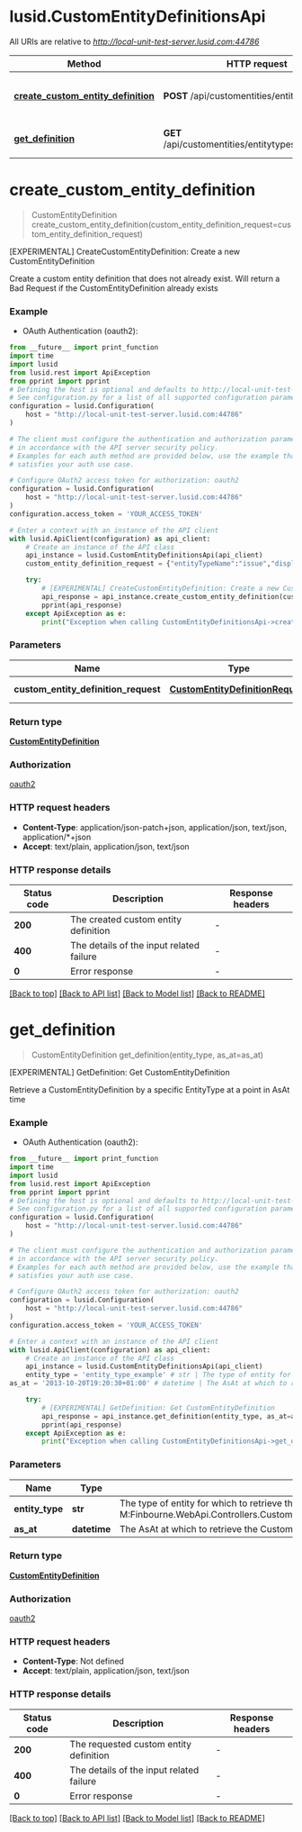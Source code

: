 # lusid.CustomEntityDefinitionsApi

All URIs are relative to *http://local-unit-test-server.lusid.com:44786*

Method | HTTP request | Description
------------- | ------------- | -------------
[**create_custom_entity_definition**](CustomEntityDefinitionsApi.md#create_custom_entity_definition) | **POST** /api/customentities/entitytypes | [EXPERIMENTAL] CreateCustomEntityDefinition: Create a new CustomEntityDefinition
[**get_definition**](CustomEntityDefinitionsApi.md#get_definition) | **GET** /api/customentities/entitytypes/{entityType} | [EXPERIMENTAL] GetDefinition: Get CustomEntityDefinition


# **create_custom_entity_definition**
> CustomEntityDefinition create_custom_entity_definition(custom_entity_definition_request=custom_entity_definition_request)

[EXPERIMENTAL] CreateCustomEntityDefinition: Create a new CustomEntityDefinition

Create a custom entity definition that does not already exist. Will return a Bad Request if the CustomEntityDefinition already exists

### Example

* OAuth Authentication (oauth2):
```python
from __future__ import print_function
import time
import lusid
from lusid.rest import ApiException
from pprint import pprint
# Defining the host is optional and defaults to http://local-unit-test-server.lusid.com:44786
# See configuration.py for a list of all supported configuration parameters.
configuration = lusid.Configuration(
    host = "http://local-unit-test-server.lusid.com:44786"
)

# The client must configure the authentication and authorization parameters
# in accordance with the API server security policy.
# Examples for each auth method are provided below, use the example that
# satisfies your auth use case.

# Configure OAuth2 access token for authorization: oauth2
configuration = lusid.Configuration(
    host = "http://local-unit-test-server.lusid.com:44786"
)
configuration.access_token = 'YOUR_ACCESS_TOKEN'

# Enter a context with an instance of the API client
with lusid.ApiClient(configuration) as api_client:
    # Create an instance of the API class
    api_instance = lusid.CustomEntityDefinitionsApi(api_client)
    custom_entity_definition_request = {"entityTypeName":"issue","displayName":"Issue","description":"Represents an issue in the system","fieldSchema":[{"name":"Assigned","lifetime":"TimeVariant","type":"bool","required":true},{"name":"Status","lifetime":"TimeVariant","type":"string","required":true},{"name":"Effort In Days","lifetime":"Perpetual","type":"number","required":false},{"name":"DateCreated","lifetime":"Perpetual","type":"datetime","required":true}]} # CustomEntityDefinitionRequest | The CustomEntityDefinitionRequest (optional)

    try:
        # [EXPERIMENTAL] CreateCustomEntityDefinition: Create a new CustomEntityDefinition
        api_response = api_instance.create_custom_entity_definition(custom_entity_definition_request=custom_entity_definition_request)
        pprint(api_response)
    except ApiException as e:
        print("Exception when calling CustomEntityDefinitionsApi->create_custom_entity_definition: %s\n" % e)
```

### Parameters

Name | Type | Description  | Notes
------------- | ------------- | ------------- | -------------
 **custom_entity_definition_request** | [**CustomEntityDefinitionRequest**](CustomEntityDefinitionRequest.md)| The CustomEntityDefinitionRequest | [optional] 

### Return type

[**CustomEntityDefinition**](CustomEntityDefinition.md)

### Authorization

[oauth2](../README.md#oauth2)

### HTTP request headers

 - **Content-Type**: application/json-patch+json, application/json, text/json, application/*+json
 - **Accept**: text/plain, application/json, text/json

### HTTP response details
| Status code | Description | Response headers |
|-------------|-------------|------------------|
**200** | The created custom entity definition |  -  |
**400** | The details of the input related failure |  -  |
**0** | Error response |  -  |

[[Back to top]](#) [[Back to API list]](../README.md#documentation-for-api-endpoints) [[Back to Model list]](../README.md#documentation-for-models) [[Back to README]](../README.md)

# **get_definition**
> CustomEntityDefinition get_definition(entity_type, as_at=as_at)

[EXPERIMENTAL] GetDefinition: Get CustomEntityDefinition

Retrieve a CustomEntityDefinition by a specific EntityType at a point in AsAt time

### Example

* OAuth Authentication (oauth2):
```python
from __future__ import print_function
import time
import lusid
from lusid.rest import ApiException
from pprint import pprint
# Defining the host is optional and defaults to http://local-unit-test-server.lusid.com:44786
# See configuration.py for a list of all supported configuration parameters.
configuration = lusid.Configuration(
    host = "http://local-unit-test-server.lusid.com:44786"
)

# The client must configure the authentication and authorization parameters
# in accordance with the API server security policy.
# Examples for each auth method are provided below, use the example that
# satisfies your auth use case.

# Configure OAuth2 access token for authorization: oauth2
configuration = lusid.Configuration(
    host = "http://local-unit-test-server.lusid.com:44786"
)
configuration.access_token = 'YOUR_ACCESS_TOKEN'

# Enter a context with an instance of the API client
with lusid.ApiClient(configuration) as api_client:
    # Create an instance of the API class
    api_instance = lusid.CustomEntityDefinitionsApi(api_client)
    entity_type = 'entity_type_example' # str | The type of entity for which to retrieve the CustomEntityDefinition. This is included in the response from M:Finbourne.WebApi.Controllers.CustomEntityDefinitionController.CreateCustomEntityDefinition(Finbourne.WebApi.Interface.Dto.CustomEntityDefinitions.CustomEntityDefinitionRequest).
as_at = '2013-10-20T19:20:30+01:00' # datetime | The AsAt at which to retrieve the CustomEntityDefinition. (optional)

    try:
        # [EXPERIMENTAL] GetDefinition: Get CustomEntityDefinition
        api_response = api_instance.get_definition(entity_type, as_at=as_at)
        pprint(api_response)
    except ApiException as e:
        print("Exception when calling CustomEntityDefinitionsApi->get_definition: %s\n" % e)
```

### Parameters

Name | Type | Description  | Notes
------------- | ------------- | ------------- | -------------
 **entity_type** | **str**| The type of entity for which to retrieve the CustomEntityDefinition. This is included in the response from M:Finbourne.WebApi.Controllers.CustomEntityDefinitionController.CreateCustomEntityDefinition(Finbourne.WebApi.Interface.Dto.CustomEntityDefinitions.CustomEntityDefinitionRequest). | 
 **as_at** | **datetime**| The AsAt at which to retrieve the CustomEntityDefinition. | [optional] 

### Return type

[**CustomEntityDefinition**](CustomEntityDefinition.md)

### Authorization

[oauth2](../README.md#oauth2)

### HTTP request headers

 - **Content-Type**: Not defined
 - **Accept**: text/plain, application/json, text/json

### HTTP response details
| Status code | Description | Response headers |
|-------------|-------------|------------------|
**200** | The requested custom entity definition |  -  |
**400** | The details of the input related failure |  -  |
**0** | Error response |  -  |

[[Back to top]](#) [[Back to API list]](../README.md#documentation-for-api-endpoints) [[Back to Model list]](../README.md#documentation-for-models) [[Back to README]](../README.md)

